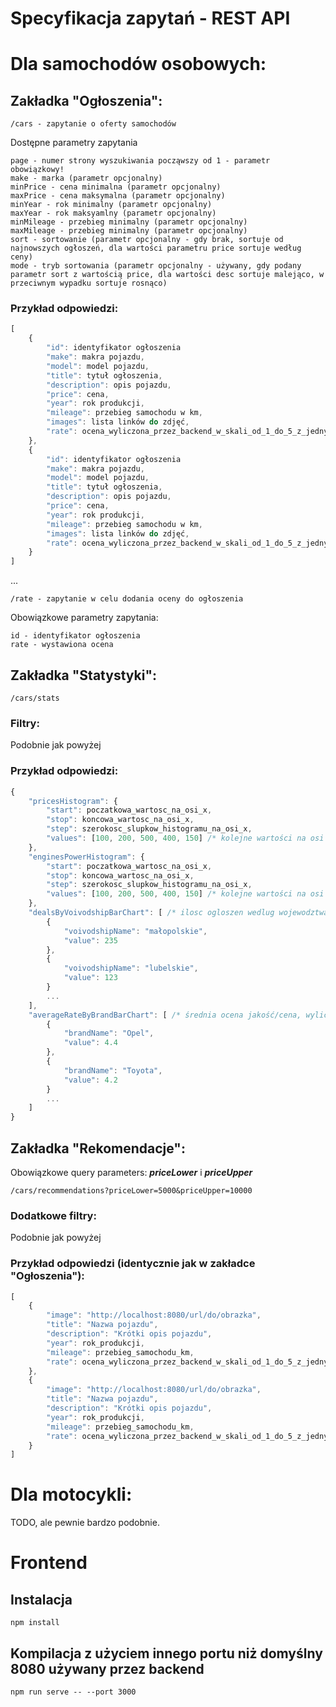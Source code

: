 # Specyfikacja zapytań - REST API

# Dla samochodów osobowych:
## Zakładka "Ogłoszenia":

```
/cars - zapytanie o oferty samochodów
```
Dostępne parametry zapytania
```
page - numer strony wyszukiwania począwszy od 1 - parametr obowiązkowy!
make - marka (parametr opcjonalny)
minPrice - cena minimalna (parametr opcjonalny)
maxPrice - cena maksymalna (parametr opcjonalny)
minYear - rok minimalny (parametr opcjonalny)
maxYear - rok maksyamlny (parametr opcjonalny)
minMileage - przebieg minimalny (parametr opcjonalny)
maxMileage - przebieg minimalny (parametr opcjonalny)
sort - sortowanie (parametr opcjonalny - gdy brak, sortuje od najnowszych ogłoszeń, dla wartości parametru price sortuje według ceny)
mode - tryb sortowania (parametr opcjonalny - używany, gdy podany parametr sort z wartością price, dla wartości desc sortuje malejąco, w przeciwnym wypadku sortuje rosnąco)
```


### Przykład odpowiedzi:
```js
[
    {
        "id": identyfikator ogłoszenia
        "make": makra pojazdu,
        "model": model pojazdu,
        "title": tytuł ogłoszenia,
        "description": opis pojazdu,
        "price": cena,
        "year": rok produkcji,
        "mileage": przebieg samochodu w km,
        "images": lista linków do zdjęć,
        "rate": ocena_wyliczona_przez_backend_w_skali_od_1_do_5_z_jednym_miejscem_po_przecinku,
    },
    {
        "id": identyfikator ogłoszenia
        "make": makra pojazdu,
        "model": model pojazdu,
        "title": tytuł ogłoszenia,
        "description": opis pojazdu,
        "price": cena,
        "year": rok produkcji,
        "mileage": przebieg samochodu w km,
        "images": lista linków do zdjęć,
        "rate": ocena_wyliczona_przez_backend_w_skali_od_1_do_5_z_jednym_miejscem_po_przecinku,
    }
]
```

...


```
/rate - zapytanie w celu dodania oceny do ogłoszenia
```

Obowiązkowe parametry zapytania:
```
id - identyfikator ogłoszenia
rate - wystawiona ocena
```

## Zakładka "Statystyki":
```
/cars/stats
```

### Filtry:
Podobnie jak powyżej

### Przykład odpowiedzi:
```js
{
    "pricesHistogram": {
        "start": poczatkowa_wartosc_na_osi_x,
        "stop": koncowa_wartosc_na_osi_x,
        "step": szerokosc_slupkow_histogramu_na_osi_x,
        "values": [100, 200, 500, 400, 150] /* kolejne wartości na osi Y*/
    },
    "enginesPowerHistogram": {
        "start": poczatkowa_wartosc_na_osi_x,
        "stop": koncowa_wartosc_na_osi_x,
        "step": szerokosc_slupkow_histogramu_na_osi_x,
        "values": [100, 200, 500, 400, 150] /* kolejne wartości na osi Y */
    },
    "dealsByVoivodshipBarChart": [ /* ilosc ogloszen wedlug wojewodztwa (wykres słupkowy, posortowany) */
        {
            "voivodshipName": "małopolskie",
            "value": 235
        },
        {
            "voivodshipName": "lubelskie",
            "value": 123
        }
        ...
    ],
    "averageRateByBrandBarChart": [ /* średnia ocena jakość/cena, wyliczona, w skali od 1 do 5 (wykres słupkowy, posortowany) */
        {
            "brandName": "Opel",
            "value": 4.4
        },
        {
            "brandName": "Toyota",
            "value": 4.2
        }
        ...
    ]
}
```

## Zakładka "Rekomendacje":
Obowiązkowe query parameters: ***priceLower*** i ***priceUpper***
```
/cars/recommendations?priceLower=5000&priceUpper=10000
```

### Dodatkowe filtry:
Podobnie jak powyżej

### Przykład odpowiedzi (identycznie jak w zakładce "Ogłoszenia"):
```js
[
    {
        "image": "http://localhost:8080/url/do/obrazka",
        "title": "Nazwa pojazdu",
        "description": "Krótki opis pojazdu",
        "year": rok_produkcji,
        "mileage": przebieg_samochodu_km,
        "rate": ocena_wyliczona_przez_backend_w_skali_od_1_do_5_z_jednym_miejscem_po_przecinku,
    },
    {
        "image": "http://localhost:8080/url/do/obrazka",
        "title": "Nazwa pojazdu",
        "description": "Krótki opis pojazdu",
        "year": rok_produkcji,
        "mileage": przebieg_samochodu_km,
        "rate": ocena_wyliczona_przez_backend_w_skali_od_1_do_5_z_jednym_miejscem_po_przecinku,
    }
]
```

# Dla motocykli:
TODO, ale pewnie bardzo podobnie.

# Frontend 

## Instalacja
```
npm install
```

## Kompilacja z użyciem innego portu niż domyślny 8080 używany przez backend
```
npm run serve -- --port 3000
```
